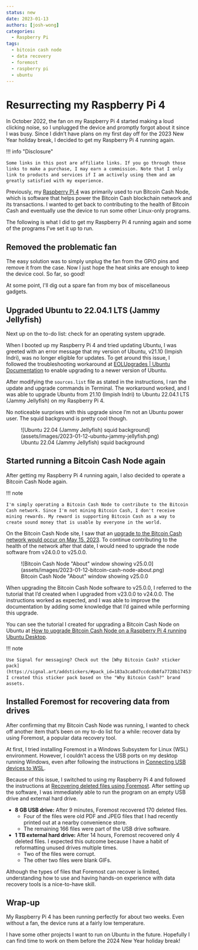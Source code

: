 ```yaml
---
status: new
date: 2023-01-13
authors: [josh-wong]
categories:
  - Raspberry Pi
tags:
  - bitcoin cash node
  - data recovery
  - foremost
  - raspberry pi
  - ubuntu
---
```


# Resurrecting my Raspberry Pi 4
In October 2022, the fan on my Raspberry Pi 4 started making a loud clicking noise, so I unplugged the device and promptly forgot about it since I was busy. Since I didn’t have plans on my first day off for the 2023 New Year holiday break, I decided to get my Raspberry Pi 4 running again.

<!-- more -->

!!! info "Disclosure"

    Some links in this post are affiliate links. If you go through those links to make a purchase, I may earn a commission. Note that I only link to products and services if I am actively using them and am greatly satisfied with my experience.

Previously, my [Raspberry Pi 4](https://amzn.to/3Is5cJI) was primarily used to run Bitcoin Cash Node, which is software that helps power the Bitcoin Cash blockchain network and its transactions. I wanted to get back to contributing to the health of Bitcoin Cash and eventually use the device to run some other Linux-only programs.

The following is what I did to get my Raspberry Pi 4 running again and some of the programs I've set it up to run.

## Removed the problematic fan

The easy solution was to simply unplug the fan from the GPIO pins and remove it from the case. Now I just hope the heat sinks are enough to keep the device cool. So far, so good!

At some point, I'll dig out a spare fan from my box of miscellaneous gadgets.

## Upgraded Ubuntu to 22.04.1 LTS (Jammy Jellyfish)

Next up on the to-do list: check for an operating system upgrade.

When I booted up my Raspberry Pi 4 and tried updating Ubuntu, I was greeted with an error message that my version of Ubuntu, v21.10 (Impish Indri), was no longer eligible for updates. To get around this issue, I followed the troubleshooting workaround at [EOLUpgrades | Ubuntu Documentation](https://help.ubuntu.com/community/EOLUpgrades) to enable upgrading to a newer version of Ubuntu.

After modifying the `sources.list` file as stated in the instructions, I ran the update and upgrade commands in Terminal. The workaround worked, and I was able to upgrade Ubuntu from 21.10 (Impish Indri) to Ubuntu 22.04.1 LTS (Jammy Jellyfish) on my Raspberry Pi 4.

No noticeable surprises with this upgrade since I’m not an Ubuntu power user. The squid background is pretty cool though.

<figure markdown>
  ![Ubuntu 22.04 (Jammy Jellyfish) squid background](assets/images/2023-01-12-ubuntu-jammy-jellyfish.png)
  <figcaption>Ubuntu 22.04 (Jammy Jellyfish) squid background</figcaption>
</figure>

## Started running a Bitcoin Cash Node again

After getting my Raspberry Pi 4 running again, I also decided to operate a Bitcoin Cash Node again.

!!! note

    I'm simply operating a Bitcoin Cash Node to contribute to the Bitcoin Cash network. Since I'm not mining Bitcoin Cash, I don't receive mining rewards. My reward is supporting Bitcoin Cash as a way to create sound money that is usable by everyone in the world.

On the Bitcoin Cash Node site, I saw that an [upgrade to the Bitcoin Cash network would occur on May 15, 2023](https://bitcoincashnode.org/en/newsroom/announcing-bitcoin-cash-node-v25-0-0). To continue contributing to the health of the network after that date, I would need to upgrade the node software from v24.0.0 to v25.0.0.

<figure markdown>
  ![Bitcoin Cash Node "About" window showing v25.0.0](assets/images/2023-01-12-bitcoin-cash-node-about.png)
  <figcaption>Bitcoin Cash Node "About" window showing v25.0.0</figcaption>
</figure>

When upgrading the Bitcoin Cash Node software to v25.0.0, I referred to the tutorial that I’d created when I upgraded from v23.0.0 to v24.0.0. The instructions worked as expected, and I was able to improve the documentation by adding some knowledge that I’d gained while performing this upgrade.

You can see the tutorial I created for upgrading a Bitcoin Cash Node on Ubuntu at [How to upgrade Bitcoin Cash Node on a Raspberry Pi 4 running Ubuntu Desktop](https://www.080f53.com/bitcoin-cash-node-on-raspberry-pi/upgrade/).

!!! note

    Use Signal for messaging? Check out the [Why Bitcoin Cash? sticker pack](https://signal.art/addstickers/#pack_id=183a3ca8d7ccdcdb8fa7728b17453fbc&pack_key=e9ac42b0e7276edd92d293321d2e51cca64e5744bad567fd9579b51abb78773d)! I created this sticker pack based on the "Why Bitcoin Cash?" brand assets.

## Installed Foremost for recovering data from drives

After confirming that my Bitcoin Cash Node was running, I wanted to check off another item that’s been on my to-do list for a while: recover data by using Foremost, a popular data recovery tool.

At first, I tried installing Foremost in a Windows Subsystem for Linux (WSL) environment. However, I couldn’t access the USB ports on my desktop running Windows, even after following the instructions in [Connecting USB devices to WSL](https://devblogs.microsoft.com/commandline/connecting-usb-devices-to-wsl/).

Because of this issue, I switched to using my Raspberry Pi 4 and followed the instructions at [Recovering deleted files using Foremost](https://www.section.io/engineering-education/recover-deleted-files-with-foremost/). After setting up the software, I was immediately able to run the program on an empty USB drive and external hard drive.

- **8 GB USB drive:** After 9 minutes, Foremost recovered 170 deleted files.
  - Four of the files were old PDF and JPEG files that I had recently printed out at a nearby convenience store.
  - The remaining 166 files were part of the USB drive software.
- **1 TB external hard drive:** After 14 hours, Foremost recovered only 4 deleted files. I expected this outcome because I have a habit of reformatting unused drives multiple times.
  - Two of the files were corrupt.
  - The other two files were blank GIFs.

Although the types of files that Foremost can recover is limited, understanding how to use and having hands-on experience with data recovery tools is a nice-to-have skill.

## Wrap-up

My Raspberry Pi 4 has been running perfectly for about two weeks. Even without a fan, the device runs at a fairly low temperature.

I have some other projects I want to run on Ubuntu in the future. Hopefully I can find time to work on them before the 2024 New Year holiday break!

